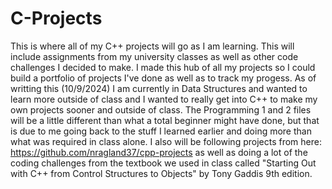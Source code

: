 # C-Projects
This is where all of my C++ projects will go as I am learning. This will include assignments
from my university classes as well as other code challenges I decided to make.
I made this hub of all my projects so I could build a portfolio of projects I've done
as well as to track my progess. As of writting this (10/9/2024) I am currently in
Data Structures and wanted to learn more outside of class and I wanted to really get into 
C++ to make my own projects sooner and outside of class. The Programming 1 and 2 files will be
a little different than what a total beginner might have done, but that is due to me going 
back to the stuff I learned earlier and doing more than what was required in class alone.
I also will be following projects from here: https://github.com/nragland37/cpp-projects 
as well as doing a lot of the coding challenges from the textbook we used in class
called "Starting Out with C++ from Control Structures to Objects" by Tony Gaddis 9th edition.

